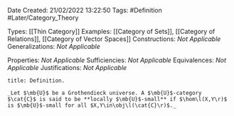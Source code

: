 <div class="topSpace"></div>

Date Created: 21/02/2022 13:22:50
Tags: #Definition #Later/Category_Theory

Types: [[Thin Category]]
Examples: [[Category of Sets]], [[Category of Relations]], [[Category of Vector Spaces]]
Constructions: _Not Applicable_
Generalizations: _Not Applicable_

Properties: _Not Applicable_
Sufficiencies: _Not Applicable_
Equivalences: _Not Applicable_
Justifications: _Not Applicable_

``` ad-Definition
title: Definition.

_Let $\mb{U}$ be a Grothendieck universe. A $\mb{U}$-category $\cat{C}$ is said to be **locally $\mb{U}$-small** if $\hom\l(X,Y\r)$ is $\mb{U}$-small for all $X,Y\in\obj\l(\cat{C}\r)$._
